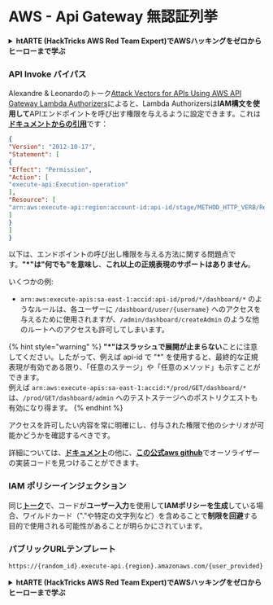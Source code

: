 # AWS - Api Gateway 無認証列挙

<details>

<summary><strong>htARTE (HackTricks AWS Red Team Expert)でAWSハッキングをゼロからヒーローまで学ぶ</strong></summary>

HackTricksをサポートする他の方法:

* **HackTricksにあなたの会社を広告したい**、または**HackTricksをPDFでダウンロードしたい**場合は、[**サブスクリプションプラン**](https://github.com/sponsors/carlospolop)をチェックしてください！
* [**公式PEASS & HackTricksグッズ**](https://peass.creator-spring.com)を入手する
* [**The PEASS Family**](https://opensea.io/collection/the-peass-family)を発見し、独占的な[**NFTs**](https://opensea.io/collection/the-peass-family)のコレクションをチェックする
* 💬 [**Discordグループ**](https://discord.gg/hRep4RUj7f)や[**テレグラムグループ**](https://t.me/peass)に**参加する**か、**Twitter** 🐦 [**@carlospolopm**](https://twitter.com/carlospolopm)で**フォローする**。
* [**HackTricks**](https://github.com/carlospolop/hacktricks)と[**HackTricks Cloud**](https://github.com/carlospolop/hacktricks-cloud)のgithubリポジトリにPRを提出して、あなたのハッキングテクニックを**共有する**。

</details>

### API Invoke バイパス

Alexandre & Leonardoのトーク[Attack Vectors for APIs Using AWS API Gateway Lambda Authorizers](https://www.youtube.com/watch?v=bsPKk7WDOnE)によると、Lambda Authorizersは**IAM構文を使用して**APIエンドポイントを呼び出す権限を与えるように設定できます。これは[**ドキュメントからの引用**](https://docs.aws.amazon.com/apigateway/latest/developerguide/api-gateway-control-access-using-iam-policies-to-invoke-api.html)です：
```json
{
"Version": "2012-10-17",
"Statement": [
{
"Effect": "Permission",
"Action": [
"execute-api:Execution-operation"
],
"Resource": [
"arn:aws:execute-api:region:account-id:api-id/stage/METHOD_HTTP_VERB/Resource-path"
]
}
]
}
```
以下は、エンドポイントの呼び出し権限を与える方法に関する問題点です。**"\*"は"何でも"を意味し**、**これ以上の正規表現のサポートはありません**。

いくつかの例:

* `arn:aws:execute-apis:sa-east-1:accid:api-id/prod/*/dashboard/*` のようなルールは、各ユーザーに `/dashboard/user/{username}` へのアクセスを与えるために使用されますが、`/admin/dashboard/createAdmin` のような他のルートへのアクセスも許可してしまいます。

{% hint style="warning" %}
**"\*"はスラッシュで展開が止まらない**ことに注意してください。したがって、例えば api-id で "\*" を使用すると、最終的な正規表現が有効である限り、「任意のステージ」や「任意のメソッド」も示すことができます。\
例えば `arn:aws:execute-apis:sa-east-1:accid:*/prod/GET/dashboard/*`\
は、`/prod/GET/dashboard/admin` へのテストステージへのポストリクエストも有効になり得ます。
{% endhint %}

アクセスを許可したい内容を常に明確にし、付与された権限で他のシナリオが可能かどうかを確認するべきです。

詳細については、[**ドキュメント**](https://docs.aws.amazon.com/apigateway/latest/developerguide/api-gateway-control-access-using-iam-policies-to-invoke-api.html)の他に、[**この公式aws github**](https://github.com/awslabs/aws-apigateway-lambda-authorizer-blueprints/tree/master/blueprints)でオーソライザーの実装コードを見つけることができます。

### IAM ポリシーインジェクション

同じ[**トーク**](https://www.youtube.com/watch?v=bsPKk7WDOnE)で、コードが**ユーザー入力**を使用して**IAMポリシーを生成**している場合、ワイルドカード（"."や特定の文字列など）を含めることで**制限を回避**する目的で使用される可能性があることが明らかにされています。

### パブリックURLテンプレート
```
https://{random_id}.execute-api.{region}.amazonaws.com/{user_provided}
```
<details>

<summary><strong>htARTE (HackTricks AWS Red Team Expert)でAWSハッキングをゼロからヒーローまで学ぶ</strong></summary>

HackTricksをサポートする他の方法:

* **HackTricksにあなたの会社を広告したい場合**、または**HackTricksをPDFでダウンロードしたい場合**は、[**SUBSCRIPTION PLANS**](https://github.com/sponsors/carlospolop)をチェックしてください！
* [**公式PEASS & HackTricksグッズ**](https://peass.creator-spring.com)を入手する
* [**The PEASS Family**](https://opensea.io/collection/the-peass-family)を発見し、独占的な[**NFTs**](https://opensea.io/collection/the-peass-family)のコレクションをチェックする
* 💬 [**Discordグループ**](https://discord.gg/hRep4RUj7f)に**参加する**か、[**telegramグループ**](https://t.me/peass)に参加するか、**Twitter** 🐦 [**@carlospolopm**](https://twitter.com/carlospolopm)を**フォローする**。
* [**HackTricks**](https://github.com/carlospolop/hacktricks) と [**HackTricks Cloud**](https://github.com/carlospolop/hacktricks-cloud) のgithubリポジトリにPRを提出して、あなたのハッキングのコツを**共有する**。

</details>
